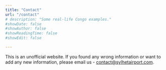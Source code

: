 ```yaml
---
title: "Contact"
url: "/contact"
# description: "Some real-life Congo examples."
#showDate: false
#showAuthor: false
#showReadingTime: false
#showEdit: false

---
```


This is an unofficial website. If you found any wrong information or want to add any new information, please email us - contact@sylhetairport.com. 


